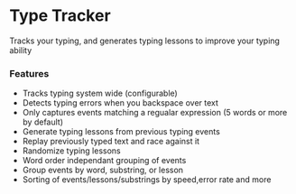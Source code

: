 Type Tracker
==============

Tracks your typing, and generates typing lessons to improve your typing ability

### Features
* Tracks typing system wide (configurable)
* Detects typing errors when you backspace over text
* Only captures events matching a regualar expression (5 words or more by default)
* Generate typing lessons from previous typing events
* Replay previously typed text and race against it
* Randomize typing lessons
* Word order independant grouping of events
* Group events by word, substring, or lesson
* Sorting of events/lessons/substrings by speed,error rate and more
